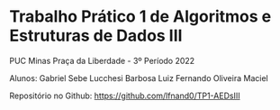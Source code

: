# Trabalho Prático 1 de Algoritmos e Estruturas de Dados III
PUC Minas Praça da Liberdade - 3º Período 2022

Alunos: 
Gabriel Sebe Lucchesi Barbosa
Luiz Fernando Oliveira Maciel

Repositório no Github: 
https://github.com/lfnand0/TP1-AEDsIII
